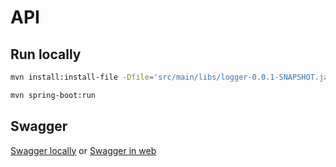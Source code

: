 # API

## Run locally

```sh
mvn install:install-file -Dfile='src/main/libs/logger-0.0.1-SNAPSHOT.jar' -DgroupId='fr.phenix333' -DartifactId=logger -Dversion='0.0.1-SNAPSHOT' -Dpackaging=jar
```

```sh
mvn spring-boot:run
```

## Swagger

[Swagger locally](./src/main/resources/static/swagger.yml) or [Swagger in web](http://localhost:3001/swagger.html)
